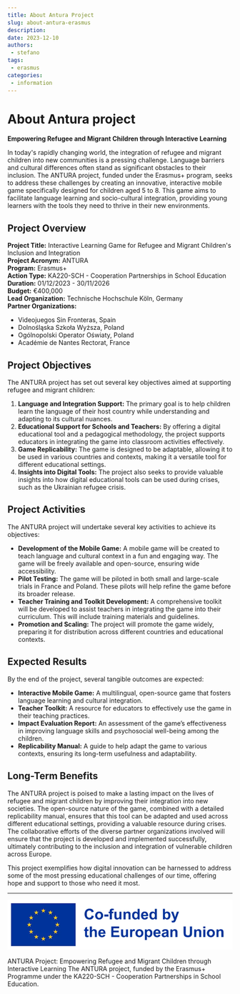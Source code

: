 ```yaml
---
title: About Antura Project
slug: about-antura-erasmus
description: 
date: 2023-12-10
authors: 
 - stefano
tags:
 - erasmus
categories:
 - information
---
```


# About Antura project

**Empowering Refugee and Migrant Children through Interactive Learning**

In today's rapidly changing world, the integration of refugee and migrant children into new communities is a pressing challenge. Language barriers and cultural differences often stand as significant obstacles to their inclusion. The ANTURA project, funded under the Erasmus+ program, seeks to address these challenges by creating an innovative, interactive mobile game specifically designed for children aged 5 to 8. This game aims to facilitate language learning and socio-cultural integration, providing young learners with the tools they need to thrive in their new environments.

<!-- more -->

## Project Overview

**Project Title:** Interactive Learning Game for Refugee and Migrant Children's Inclusion and Integration  
**Project Acronym:** ANTURA  
**Program:** Erasmus+  
**Action Type:** KA220-SCH - Cooperation Partnerships in School Education  
**Duration:** 01/12/2023 - 30/11/2026  
**Budget:** €400,000  
**Lead Organization:** Technische Hochschule Köln, Germany  
**Partner Organizations:**

- Videojuegos Sin Fronteras, Spain
- Dolnośląska Szkoła Wyższa, Poland
- Ogólnopolski Operator Oświaty, Poland
- Académie de Nantes Rectorat, France

## Project Objectives

The ANTURA project has set out several key objectives aimed at supporting refugee and migrant children:

1. **Language and Integration Support:** The primary goal is to help children learn the language of their host country while understanding and adapting to its cultural nuances.
2. **Educational Support for Schools and Teachers:** By offering a digital educational tool and a pedagogical methodology, the project supports educators in integrating the game into classroom activities effectively.
3. **Game Replicability:** The game is designed to be adaptable, allowing it to be used in various countries and contexts, making it a versatile tool for different educational settings.
4. **Insights into Digital Tools:** The project also seeks to provide valuable insights into how digital educational tools can be used during crises, such as the Ukrainian refugee crisis.

## Project Activities

The ANTURA project will undertake several key activities to achieve its objectives:

- **Development of the Mobile Game:** A mobile game will be created to teach language and cultural context in a fun and engaging way. The game will be freely available and open-source, ensuring wide accessibility.
- **Pilot Testing:** The game will be piloted in both small and large-scale trials in France and Poland. These pilots will help refine the game before its broader release.
- **Teacher Training and Toolkit Development:** A comprehensive toolkit will be developed to assist teachers in integrating the game into their curriculum. This will include training materials and guidelines.
- **Promotion and Scaling:** The project will promote the game widely, preparing it for distribution across different countries and educational contexts.

## Expected Results

By the end of the project, several tangible outcomes are expected:

- **Interactive Mobile Game:** A multilingual, open-source game that fosters language learning and cultural integration.
- **Teacher Toolkit:** A resource for educators to effectively use the game in their teaching practices.
- **Impact Evaluation Report:** An assessment of the game’s effectiveness in improving language skills and psychosocial well-being among the children.
- **Replicability Manual:** A guide to help adapt the game to various contexts, ensuring its long-term usefulness and adaptability.

## Long-Term Benefits

The ANTURA project is poised to make a lasting impact on the lives of refugee and migrant children by improving their integration into new societies. The open-source nature of the game, combined with a detailed replicability manual, ensures that this tool can be adapted and used across different educational settings, providing a valuable resource during crises. The collaborative efforts of the diverse partner organizations involved will ensure that the project is developed and implemented successfully, ultimately contributing to the inclusion and integration of vulnerable children across Europe.

This project exemplifies how digital innovation can be harnessed to address some of the most pressing educational challenges of our time, offering hope and support to those who need it most.

---

![Erasmus+](../../assets/img/blog/Co-fundedbytheEU.webp)

ANTURA Project: Empowering Refugee and Migrant Children through Interactive Learning The ANTURA project, funded by the Erasmus+ Programme under the KA220-SCH - Cooperation Partnerships in School Education.
